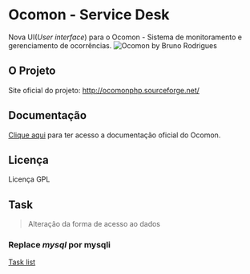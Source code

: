 Ocomon - Service Desk
=====================

Nova UI(*User interface*) para o Ocomon - Sistema de monitoramento e gerenciamento de ocorrências.
![Ocomon by Bruno Rodrigues][1]

## O Projeto
Site oficial do projeto: http://ocomonphp.sourceforge.net/

## Documentação
<a href="http://sourceforge.net/apps/mediawiki/ocomonphp/index.php?title=Main_Page"> Clique aqui</a> para ter acesso a documentação oficial do Ocomon.

## Licença
Licença GPL

  [1]: http://i.imgur.com/2mGCQkr.jpg

## Task
> Alteração da forma de acesso ao dados
### Replace *mysql* por mysqli
 [Task list](./task.md)

